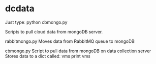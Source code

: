 dcdata
======

Just type:
 python cbmongo.py

Scripts to pull cloud data from mongoDB server.

rabbitmongo.py
Moves data from RabbitMQ queue to mongoDB

cbmongo.py
Script to pull data from mongoDB on data collection server
Stores data to a dict called: vms
print vms
